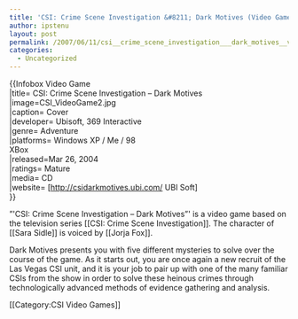 ```yaml
---
title: 'CSI: Crime Scene Investigation &#8211; Dark Motives (Video Game)'
author: ipstenu
layout: post
permalink: /2007/06/11/csi__crime_scene_investigation___dark_motives__video_game_/
categories:
  - Uncategorized
---
```

{{Infobox Video Game  
|title= CSI: Crime Scene Investigation &#8211; Dark Motives  
|image=CSI_VideoGame2.jpg  
|caption= Cover  
|developer= Ubisoft, 369 Interactive  
|genre= Adventure  
|platforms= Windows XP / Me / 98  
XBox  
|released=Mar 26, 2004  
|ratings= Mature  
|media= CD  
|website= [http://csidarkmotives.ubi.com/ UBI Soft]  
}}

&#8221;'CSI: Crime Scene Investigation &#8211; Dark Motives&#8221;' is a video game based on the television series [[CSI: Crime Scene Investigation]]. The character of [[Sara Sidle]] is voiced by [[Jorja Fox]].

Dark Motives presents you with five different mysteries to solve over the course of the game. As it starts out, you are once again a new recruit of the Las Vegas CSI unit, and it is your job to pair up with one of the many familiar CSIs from the show in order to solve these heinous crimes through technologically advanced methods of evidence gathering and analysis. 

[[Category:CSI Video Games]]